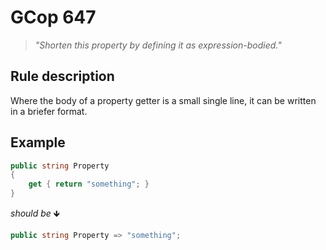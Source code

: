 ﻿# GCop 647

> *"Shorten this property by defining it as expression-bodied."*

## Rule description

Where the body of a property getter is a small single line, it can be written in a briefer format.

## Example

```csharp
public string Property
{
    get { return "something"; }
}
```

*should be* 🡻

```csharp
public string Property => "something";
```